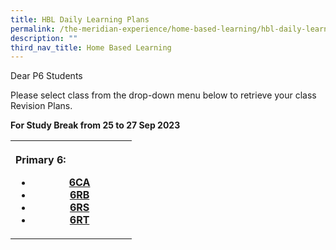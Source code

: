 ```yaml
---
title: HBL Daily Learning Plans
permalink: /the-meridian-experience/home-based-learning/hbl-daily-learning-plans/
description: ""
third_nav_title: Home Based Learning
---
```

Dear P6 Students  
  
Please select class from the drop-down menu below to retrieve your class Revision Plans.

<b>For&nbsp;Study Break from 25 to 27 Sep 2023</b>
 
<table>
<tbody><tr>
<th style="width: 178px;">
  <p style="text-align: left;">Primary 6: <br>
</p><ul>	
	<li>
<a href="https://staging.dwna1etcg5x8g.amplifyapp.com/the-meridian-experience/home-based-learning/hbl-daily-learning-plans/">6CA</a></li>
<li><a href="https://staging.dwna1etcg5x8g.amplifyapp.com/the-meridian-experience/home-based-learning/hbl-daily-learning-plans/">6RB</a></li>
<li><a href="https://staging.dwna1etcg5x8g.amplifyapp.com/the-meridian-experience/home-based-learning/hbl-daily-learning-plans/">6RS</a></li>
<li><a href="https://staging.dwna1etcg5x8g.amplifyapp.com/the-meridian-experience/home-based-learning/hbl-daily-learning-plans/">6RT</a></li>
	<p></p>
	</ul>
  </th></tr></tbody></table>
